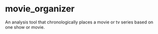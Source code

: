 # movie_organizer
An analysis tool that chronologically places a movie or tv series based on one show or movie.
